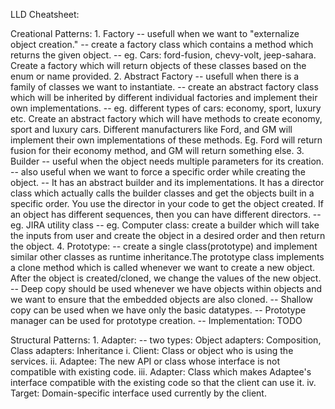 LLD Cheatsheet:

Creational Patterns:
    1. Factory
        -- usefull when we want to "externalize object creation."
        -- create a factory class which contains a method which returns the given object.
        -- eg. Cars: ford-fusion, chevy-volt, jeep-sahara. Create a factory which will return objects of these classes based on the enum or name provided.
    2. Abstract Factory
        -- usefull when there is a family of classes we want to instantiate.
        -- create an abstract factory class which will be inherited by different individual factories and implement their own implementations.
        -- eg. different types of cars: economy, sport, luxury etc. Create an abstract factory which will have methods to create economy, sport and luxury cars. Different manufacturers like Ford, and GM will implement their own implementations of these methods. Eg. Ford will return fusion for their economy method, and GM will return something else. 
    3. Builder
        -- useful when the object needs multiple parameters for its creation.
        -- also useful when we want to force a specific order while creating the object.
        -- It has an abstract builder and its implementations. It has a director class which actually calls the builder classes and get the objects built in a specific order. You use the director in your code to get the object created. If an object has different sequences, then you can have different directors.
        -- eg. JIRA utility class
        -- eg. Computer class: create a builder which will take the inputs from user and create the object in a desired order and then return the object.
    4. Prototype:
        -- create a single class(prototype) and implement similar other classes as runtime inheritance.The prototype class implements a clone method which is called whenever we want to create a new object. After the object is created/cloned, we change the values of the new object.
        -- Deep copy should be used whenever we have objects within objects and we want to ensure that the embedded objects are also cloned.
        -- Shallow copy can be used when we have only the basic datatypes.
        -- Prototype manager can be used for prototype creation.
        -- Implementation: TODO

Structural Patterns:
    1. Adapter:
        -- two types: Object adapters: Composition, Class adapters: Inheritance
        i. Client: Class or object who is using the services.
        ii. Adaptee: The new API or class whose interface is not compatible with existing code.
        iii. Adapter: Class which makes Adaptee's interface compatible with the existing code so that the client can use it.
        iv. Target: Domain-specific interface used currently by the client.
